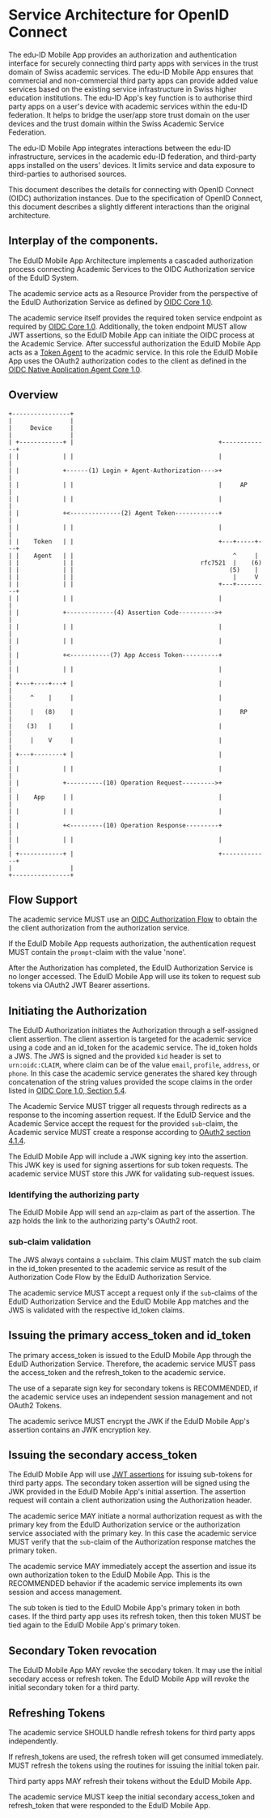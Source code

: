 # Service Architecture for OpenID Connect

The edu-ID Mobile App provides an authorization and authentication interface for securely connecting third party apps with services in the trust domain of Swiss academic services. The edu-ID Mobile App ensures that commercial and non-commercial third party apps can provide added value services based on the existing service infrastructure in Swiss higher education institutions. The edu-ID App's key function is to authorise third party apps on a user's device with academic services within the edu-ID federation. It helps to bridge the user/app store trust domain on the user devices and the trust domain within the Swiss Academic Service Federation.

The edu-ID Mobile App integrates interactions between the edu-ID infrastructure, services in the academic edu-ID federation, and third-party apps installed on the users' devices. It limits service and data exposure to third-parties to authorised sources.

This document describes the details for connecting with OpenID Connect (OIDC) authorization instances. Due to the specification of OpenID Connect, this document describes a slightly different interactions than the original architecture.

## Interplay of the components.

The EduID Mobile App Architecture implements a cascaded authorization process connecting Academic Services to the OIDC Authorization service of the EduID System.

The academic service acts as a Resource Provider from the perspective of the EduID Authorization Service as defined by [OIDC Core 1.0](http://openid.net/specs/openid-connect-core-1_0.html).

The academic service itself provides the required token service endpoint as required by [OIDC Core 1.0](http://openid.net/specs/openid-connect-core-1_0.html). Additionally, the token endpoint MUST allow JWT assertions, so the EduID Mobile App can initiate the OIDC process at the Academic Service. After successful authorization the EduID Mobile App acts as a [Token Agent](http://openid.bitbucket.org/draft-native-application-agent-core-01.html) to the acadmic service. In this role the EduID Mobile App uses the OAuth2 authorization codes to the client as defined in the [OIDC Native Application Agent Core 1.0](http://openid.bitbucket.org/draft-native-application-agent-core-01.html).

## Overview

```
+----------------+
|                |
|     Device     |
|                |
| +------------+ |                                        +-------------+
| |            | |                                        |             |
| |            +------(1) Login + Agent-Authorization---->+             |
| |            | |                                        |     AP      |
| |            | |                                        |             |
| |            +<--------------(2) Agent Token------------+             |
| |            | |                                        |             |
| |    Token   | |                                        +---+-----+---+
| |    Agent   | |                                            ^     |
| |            | |                                   rfc7521  |    (6)
| |            | |                                           (5)    |
| |            | |                                            |     V
| |            | |                                        +---+---------+
| |            | |                                        |             |
| |            +-------------(4) Assertion Code---------->+             |
| |            | |                                        |             |
| |            | |                                        |             |
| |            +<-----------(7) App Access Token----------+             |
| |            | |                                        |             |
| +---+----+---+ |                                        |             |
|     ^    |     |                                        |             |
|     |   (8)    |                                        |     RP      |
|    (3)   |     |                                        |             |
|     |    V     |                                        |             |
| +---+--------+ |                                        |             |
| |            | |                                        |             |
| |            +----------(10) Operation Request--------->+             |
| |    App     | |                                        |             |
| |            | |                                        |             |
| |            +<---------(10) Operation Response---------+             |
| |            | |                                        |             |
| +------------+ |                                        +-------------+
|                |
+----------------+
```

## Flow Support

The academic service MUST use an [OIDC Authorization Flow](http://openid.net/specs/openid-connect-core-1_0.html) to obtain the the client authorization from the authorization service.

If the EduID Mobile App requests authorization, the authentication request MUST contain the ```prompt```-claim with the value 'none'.

After the Authorization has completed, the EduID Authorization Service is no longer accessed. The EduID Mobile App will use its token to request sub tokens via OAuth2 JWT Bearer assertions.

## Initiating the Authorization

The EduID Authorization initiates the Authorization through a self-assigned client assertion. The client assertion is targeted for the academic service using a code and an id_token for the academic service. The id_token holds a JWS. The JWS is signed and the provided ```kid``` header is set to ```urn:oidc:CLAIM```, where claim can be of the value ```email```, ```profile```, ```address```, or ```phone```. In this case the academic service generates the shared key through concatenation of the string values provided the scope claims in the order listed in [OIDC Core 1.0, Section 5.4](http://openid.net/specs/openid-connect-core-1_0.html#ScopeClaims).

The Academic Service MUST trigger all requests through redirects as a response to the incoming assertion request. If the EduID Service and the Academic Service accept the request for the provided ```sub```-claim, the Academic service MUST create a response according to [OAuth2 section 4.1.4](https://tools.ietf.org/html/rfc6749#section-4.1.4).

The EduID Mobile App will include a JWK signing key into the assertion. This JWK key is used for signing assertions for sub token requests. The academic service MUST store this JWK for validating sub-request issues.

### Identifying the authorizing party

The EduID Mobile App will send an ```azp```-claim as part of the assertion. The azp holds the link to the authorizing party's OAuth2 root.

### sub-claim validation

The JWS always contains a ```sub```claim. This claim MUST match the sub claim in the id_token presented to the
academic service as result of the Authorization Code Flow by the EduID Authorization Service.

The academic service MUST accept a request only if the ```sub```-claims of the EduID Authorization Service and the EduID Mobile App matches and the JWS is validated with the respective id_token claims.

## Issuing the primary access_token and id_token

The primary access_token is issued to the EduID Mobile App through the EduID Authorization Service. Therefore, the academic service MUST pass the access_token and the refresh_token to the academic service.

The use of a separate sign key for secondary tokens is RECOMMENDED, if the academic service uses an independent session management and not OAuth2 Tokens.

The academic serivce MUST encrypt the JWK if the EduID Mobile App's assertion contains an JWK encryption key.

## Issuing the secondary access_token

The EduID Mobile App will use [JWT assertions](https://tools.ietf.org/html/rfc7523) for issuing sub-tokens for third party apps. The secondary token assertion will be signed using the JWK provided in the EduID Mobile App's initial assertion. The assertion request will contain a client authorization using the Authorization header.

The academic serice MAY initiate a normal authorization request as with the primary key from the EduID Authorization service or the authorization service associated with the primary key. In this case the academic service MUST verify that the ```sub```-claim of the Authorization response matches the primary token.

The academic service MAY immediately accept the assertion and issue its own authorization token to the EduID Mobile App. This is the RECOMMENDED behavior if the academic service implements its own session and access management.

The sub token is tied to the EduID Mobile App's primary token in both cases. If the third party app uses its refresh token, then this token MUST be tied again to the EduID Mobile App's primary token.

## Secondary Token revocation

The EduID Mobile App MAY revoke the secodary token. It may use the initial secodary access or refresh token. The EduID Mobile App will revoke the initial secondary token for a third party.

## Refreshing Tokens

The academic service SHOULD handle refresh tokens for third party apps independently.

If refresh_tokens are used, the refresh token will get consumed immediately. MUST refresh the tokens using the routines for issuing the initial token pair.

Third party apps MAY refresh their tokens without the EduID Mobile App.

The academic service MUST keep the initial secondary access_token and refresh_token that were responded to the EduID Mobile App.